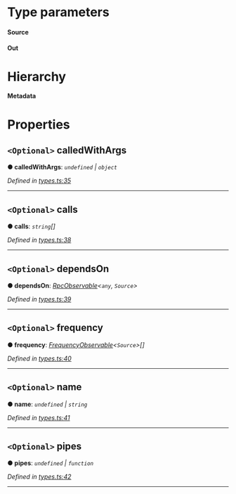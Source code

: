 

# Type parameters
#### Source 
#### Out 
# Hierarchy

**Metadata**

# Properties

<a id="calledwithargs"></a>

## `<Optional>` calledWithArgs

**● calledWithArgs**: *`undefined` | `object`*

*Defined in [types.ts:35](https://github.com/paritytech/js-libs/blob/fd69e11/packages/light.js/src/types.ts#L35)*

___
<a id="calls"></a>

## `<Optional>` calls

**● calls**: *`string`[]*

*Defined in [types.ts:38](https://github.com/paritytech/js-libs/blob/fd69e11/packages/light.js/src/types.ts#L38)*

___
<a id="dependson"></a>

## `<Optional>` dependsOn

**● dependsOn**: *[RpcObservable](_types_.rpcobservable.md)<`any`, `Source`>*

*Defined in [types.ts:39](https://github.com/paritytech/js-libs/blob/fd69e11/packages/light.js/src/types.ts#L39)*

___
<a id="frequency"></a>

## `<Optional>` frequency

**● frequency**: *[FrequencyObservable](_types_.frequencyobservable.md)<`Source`>[]*

*Defined in [types.ts:40](https://github.com/paritytech/js-libs/blob/fd69e11/packages/light.js/src/types.ts#L40)*

___
<a id="name"></a>

## `<Optional>` name

**● name**: *`undefined` | `string`*

*Defined in [types.ts:41](https://github.com/paritytech/js-libs/blob/fd69e11/packages/light.js/src/types.ts#L41)*

___
<a id="pipes"></a>

## `<Optional>` pipes

**● pipes**: *`undefined` | `function`*

*Defined in [types.ts:42](https://github.com/paritytech/js-libs/blob/fd69e11/packages/light.js/src/types.ts#L42)*

___


